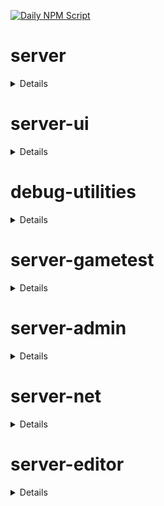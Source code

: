 [![Daily NPM Script](https://github.com/WavePlayz/minecraft-npms-auto/actions/workflows/fetch.yml/badge.svg)](https://github.com/WavePlayz/minecraft-npms-auto/actions/workflows/fetch.yml)
# server
<details>

stable
```
2.1.0
```

beta
```
2.2.0-beta.1.21.102-stable
```

preview
```
2.2.0-rc.1.21.110-preview.26
```

preview beta
```
2.3.0-beta.1.21.110-preview.26
```
</details>

# server-ui
<details>

stable
```
2.0.0
```

beta
```
2.1.0-beta.1.21.102-stable
```

preview
```
2.0.0-rc.1.21.100-preview.20
```

preview beta
```
2.1.0-beta.1.21.110-preview.26
```
</details>

# debug-utilities
<details>

stable
```
null
```

beta
```
1.0.0-beta.1.21.102-stable
```

preview
```
null
```

preview beta
```
1.0.0-beta.1.21.110-preview.26
```
</details>

# server-gametest
<details>

stable
```
0.1.0
```

beta
```
1.0.0-beta.1.21.102-stable
```

preview
```
0.1.0-rc.1.21.40-preview.20
```

preview beta
```
1.0.0-beta.1.21.110-preview.26
```
</details>

# server-admin
<details>

stable
```
1.0.0-beta.release.1.19.50
```

beta
```
1.0.0-beta.1.21.102-stable
```

preview
```
null
```

preview beta
```
1.0.0-beta.1.21.110-preview.26
```
</details>

# server-net
<details>

stable
```
1.0.0-beta.release.1.19.50
```

beta
```
1.0.0-beta.1.21.102-stable
```

preview
```
null
```

preview beta
```
1.0.0-beta.1.21.110-preview.26
```
</details>

# server-editor
<details>

stable
```
null
```

beta
```
0.1.0-beta.1.21.102-stable
```

preview
```
null
```

preview beta
```
0.1.0-beta.1.21.110-preview.26
```
</details>

